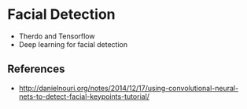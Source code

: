 # Facial Detection

* Therdo and Tensorflow
* Deep learning for facial detection

## References

* http://danielnouri.org/notes/2014/12/17/using-convolutional-neural-nets-to-detect-facial-keypoints-tutorial/
